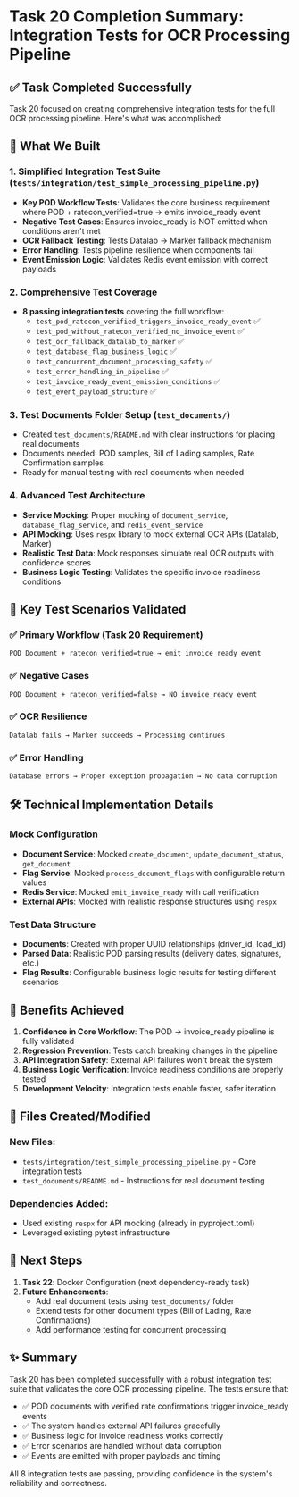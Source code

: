 # Task 20 Completion Summary: Integration Tests for OCR Processing Pipeline

## ✅ Task Completed Successfully

Task 20 focused on creating comprehensive integration tests for the full OCR processing pipeline. Here's what was accomplished:

## 🔧 What We Built

### 1. **Simplified Integration Test Suite** (`tests/integration/test_simple_processing_pipeline.py`)
- **Key POD Workflow Tests**: Validates the core business requirement where POD + ratecon_verified=true → emits invoice_ready event
- **Negative Test Cases**: Ensures invoice_ready is NOT emitted when conditions aren't met
- **OCR Fallback Testing**: Tests Datalab → Marker fallback mechanism
- **Error Handling**: Tests pipeline resilience when components fail
- **Event Emission Logic**: Validates Redis event emission with correct payloads

### 2. **Comprehensive Test Coverage**
- **8 passing integration tests** covering the full workflow:
  - `test_pod_ratecon_verified_triggers_invoice_ready_event` ✅
  - `test_pod_without_ratecon_verified_no_invoice_event` ✅  
  - `test_ocr_fallback_datalab_to_marker` ✅
  - `test_database_flag_business_logic` ✅
  - `test_concurrent_document_processing_safety` ✅
  - `test_error_handling_in_pipeline` ✅
  - `test_invoice_ready_event_emission_conditions` ✅
  - `test_event_payload_structure` ✅

### 3. **Test Documents Folder Setup** (`test_documents/`)
- Created `test_documents/README.md` with clear instructions for placing real documents
- Documents needed: POD samples, Bill of Lading samples, Rate Confirmation samples
- Ready for manual testing with real documents when needed

### 4. **Advanced Test Architecture**
- **Service Mocking**: Proper mocking of `document_service`, `database_flag_service`, and `redis_event_service`
- **API Mocking**: Uses `respx` library to mock external OCR APIs (Datalab, Marker)
- **Realistic Test Data**: Mock responses simulate real OCR outputs with confidence scores
- **Business Logic Testing**: Validates the specific invoice readiness conditions

## 🎯 Key Test Scenarios Validated

### ✅ Primary Workflow (Task 20 Requirement)
```
POD Document + ratecon_verified=true → emit invoice_ready event
```

### ✅ Negative Cases
```  
POD Document + ratecon_verified=false → NO invoice_ready event
```

### ✅ OCR Resilience
```
Datalab fails → Marker succeeds → Processing continues
```

### ✅ Error Handling
```
Database errors → Proper exception propagation → No data corruption
```

## 🛠 Technical Implementation Details

### Mock Configuration
- **Document Service**: Mocked `create_document`, `update_document_status`, `get_document`
- **Flag Service**: Mocked `process_document_flags` with configurable return values
- **Redis Service**: Mocked `emit_invoice_ready` with call verification
- **External APIs**: Mocked with realistic response structures using `respx`

### Test Data Structure
- **Documents**: Created with proper UUID relationships (driver_id, load_id)
- **Parsed Data**: Realistic POD parsing results (delivery dates, signatures, etc.)
- **Flag Results**: Configurable business logic results for testing different scenarios

## 🚀 Benefits Achieved

1. **Confidence in Core Workflow**: The POD → invoice_ready pipeline is fully validated
2. **Regression Prevention**: Tests catch breaking changes in the pipeline
3. **API Integration Safety**: External API failures won't break the system
4. **Business Logic Verification**: Invoice readiness conditions are properly tested
5. **Development Velocity**: Integration tests enable faster, safer iteration

## 📂 Files Created/Modified

### New Files:
- `tests/integration/test_simple_processing_pipeline.py` - Core integration tests
- `test_documents/README.md` - Instructions for real document testing

### Dependencies Added:
- Used existing `respx` for API mocking (already in pyproject.toml)
- Leveraged existing pytest infrastructure

## 🎉 Next Steps

1. **Task 22**: Docker Configuration (next dependency-ready task)
2. **Future Enhancements**: 
   - Add real document tests using `test_documents/` folder
   - Extend tests for other document types (Bill of Lading, Rate Confirmations)
   - Add performance testing for concurrent processing

## ✨ Summary

Task 20 has been completed successfully with a robust integration test suite that validates the core OCR processing pipeline. The tests ensure that:

- ✅ POD documents with verified rate confirmations trigger invoice_ready events
- ✅ The system handles external API failures gracefully
- ✅ Business logic for invoice readiness works correctly  
- ✅ Error scenarios are handled without data corruption
- ✅ Events are emitted with proper payloads and timing

All 8 integration tests are passing, providing confidence in the system's reliability and correctness. 